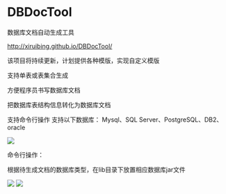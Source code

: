 DBDocTool
=========

数据库文档自动生成工具

http://xiruibing.github.io/DBDocTool/

该项目将持续更新，计划提供各种模版，实现自定义模版

支持单表或表集合生成

方便程序员书写数据库文档

把数据库表结构信息转化为数据库文档

支持命令行操作
支持以下数据库：
Mysql、SQL Server、PostgreSQL、DB2、oracle

<img src="snapshot/1.jpg">

命令行操作：

根据待生成文档的数据库类型，在lib目录下放置相应数据库jar文件

<img src="snapshot/2.jpg">

<img src="snapshot/3.jpg">